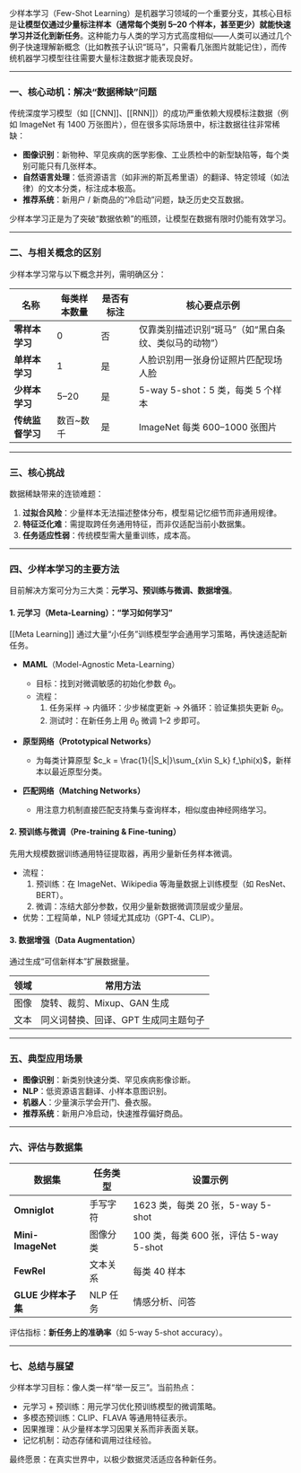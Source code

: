 少样本学习（Few-Shot Learning）是机器学习领域的一个重要分支，其核心目标是**让模型仅通过少量标注样本（通常每个类别 5–20 个样本，甚至更少）就能快速学习并泛化到新任务**。这种能力与人类的学习方式高度相似——人类可以通过几个例子快速理解新概念（比如教孩子认识“斑马”，只需看几张图片就能记住），而传统机器学习模型往往需要大量标注数据才能表现良好。

---

### 一、核心动机：解决“数据稀缺”问题

传统深度学习模型（如 [[CNN]]、[[RNN]]）的成功严重依赖大规模标注数据（例如 ImageNet 有 1400 万张图片），但在很多实际场景中，标注数据往往非常稀缺：

- **图像识别**：新物种、罕见疾病的医学影像、工业质检中的新型缺陷等，每个类别可能只有几张样本。  
- **自然语言处理**：低资源语言（如非洲的斯瓦希里语）的翻译、特定领域（如法律）的文本分类，标注成本极高。  
- **推荐系统**：新用户 / 新商品的“冷启动”问题，缺乏历史交互数据。

少样本学习正是为了突破“数据依赖”的瓶颈，让模型在数据有限时仍能有效学习。

---

### 二、与相关概念的区别

少样本学习常与以下概念并列，需明确区分：

| 名称         | 每类样本数量 | 是否有标注 | 核心要点示例 |
|--------------|--------------|------------|--------------|
| **零样本学习** | 0            | 否         | 仅靠类别描述识别“斑马”（如“黑白条纹、类似马的动物”） |
| **单样本学习** | 1            | 是         | 人脸识别用一张身份证照片匹配现场人脸 |
| **少样本学习** | 5–20         | 是         | 5-way 5-shot：5 类，每类 5 个样本 |
| **传统监督学习** | 数百~数千 | 是         | ImageNet 每类 600–1000 张图片 |

---

### 三、核心挑战

数据稀缺带来的连锁难题：

1. **过拟合风险**：少量样本无法描述整体分布，模型易记忆细节而非通用规律。  
2. **特征泛化难**：需提取跨任务通用特征，而非仅适配当前小数据集。  
3. **任务适应性弱**：传统模型需大量重训练，成本高。

---

### 四、少样本学习的主要方法

目前解决方案可分为三大类：**元学习、预训练与微调、数据增强**。

#### 1. 元学习（Meta-Learning）：“学习如何学习”
[[Meta Learning]]
通过大量“小任务”训练模型学会通用学习策略，再快速适配新任务。

- **MAML**（Model-Agnostic Meta-Learning）  
  - 目标：找到对微调敏感的初始化参数 $θ_0$。  
  - 流程：  
    1. 任务采样 → 内循环：少步梯度更新 → 外循环：验证集损失更新 $θ_0$。  
    2. 测试时：在新任务上用 $θ_0$ 微调 1–2 步即可。  

- **原型网络（Prototypical Networks）**  
  - 为每类计算原型 $c_k = \frac{1}{|S_k|}\sum_{x\in S_k} f_\phi(x)$，新样本以最近原型分类。  

- **匹配网络（Matching Networks）**  
  - 用注意力机制直接匹配支持集与查询样本，相似度由神经网络学习。

#### 2. 预训练与微调（Pre-training & Fine-tuning）

先用大规模数据训练通用特征提取器，再用少量新任务样本微调。

- 流程：  
  1. 预训练：在 ImageNet、Wikipedia 等海量数据上训练模型（如 ResNet、BERT）。  
  2. 微调：冻结大部分参数，仅用少量新数据微调顶层或少量层。  
- 优势：工程简单，NLP 领域尤其成功（GPT-4、CLIP）。

#### 3. 数据增强（Data Augmentation）

通过生成“可信新样本”扩展数据量。

| 领域 | 常用方法 |
|------|----------|
| 图像 | 旋转、裁剪、Mixup、GAN 生成 |
| 文本 | 同义词替换、回译、GPT 生成同主题句子 |

---

### 五、典型应用场景

- **图像识别**：新类别快速分类、罕见疾病影像诊断。  
- **NLP**：低资源语言翻译、小样本意图识别。  
- **机器人**：少量演示学会开门、叠衣服。  
- **推荐系统**：新用户冷启动，快速推荐偏好商品。

---

### 六、评估与数据集

| 数据集        | 任务类型 | 设置示例 |
|---------------|----------|----------|
| **Omniglot**  | 手写字符 | 1623 类，每类 20 张，5-way 5-shot |
| **Mini-ImageNet** | 图像分类 | 100 类，每类 600 张，评估 5-way 5-shot |
| **FewRel**    | 文本关系 | 每类 40 样本 |
| **GLUE 少样本子集** | NLP 任务 | 情感分析、问答 |

评估指标：**新任务上的准确率**（如 5-way 5-shot accuracy）。

---

### 七、总结与展望

少样本学习目标：像人类一样“举一反三”。当前热点：

- 元学习 + 预训练：用元学习优化预训练模型的微调策略。  
- 多模态预训练：CLIP、FLAVA 等通用特征表示。  
- 因果推理：从少量样本学习因果关系而非表面关联。  
- 记忆机制：动态存储和调用过往经验。

最终愿景：在真实世界中，以极少数据灵活适应各种新任务。
